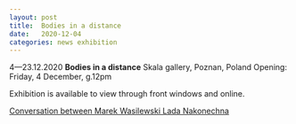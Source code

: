 ```yaml
---
layout: post
title:  Bodies in a distance
date:   2020-12-04
categories: news exhibition
---
```


4—23.12.2020
**Bodies in a distance**
Skala gallery, Poznan, Poland 
Opening: Friday, 4 December, g.12pm

Exhibition is available to view through front windows and online.

[Conversation between Marek Wasilewski Lada Nakonechna](http://galeriaskala.com/en/bodies-in-the-distance/)